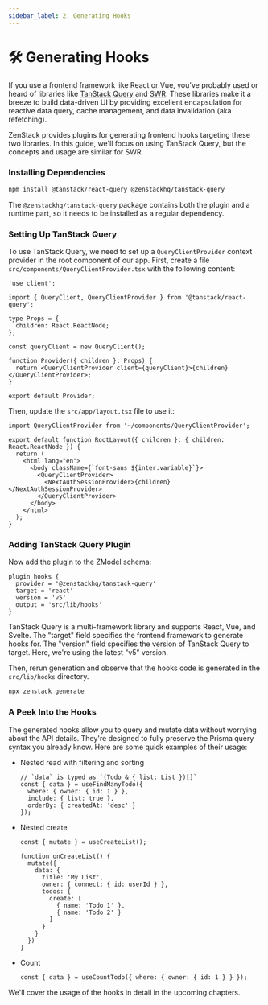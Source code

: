 ```yaml
---
sidebar_label: 2. Generating Hooks
---
```


# 🛠️ Generating Hooks

If you use a frontend framework like React or Vue, you've probably used or heard of libraries like [TanStack Query](https://tanstack.com/query/latest) and [SWR](https://swr.vercel.app/). These libraries make it a breeze to build data-driven UI by providing excellent encapsulation for reactive data query, cache management, and data invalidation (aka refetching).

ZenStack provides plugins for generating frontend hooks targeting these two libraries. In this guide, we'll focus on using TanStack Query, but the concepts and usage are similar for SWR.

### Installing Dependencies

```bash
npm install @tanstack/react-query @zenstackhq/tanstack-query
```

The `@zenstackhq/tanstack-query` package contains both the plugin and a runtime part, so it needs to be installed as a regular dependency.

### Setting Up TanStack Query

To use TanStack Query, we need to set up a `QueryClientProvider` context provider in the root component of our app. First, create a file `src/components/QueryClientProvider.tsx` with the following content:

```tsx title="src/components/QueryClientProvider.tsx"
'use client';

import { QueryClient, QueryClientProvider } from '@tanstack/react-query';

type Props = {
  children: React.ReactNode;
};

const queryClient = new QueryClient();

function Provider({ children }: Props) {
  return <QueryClientProvider client={queryClient}>{children}</QueryClientProvider>;
}

export default Provider;
```

Then, update the `src/app/layout.tsx` file to use it:

```tsx title="src/app/layout.tsx"
import QueryClientProvider from '~/components/QueryClientProvider';

export default function RootLayout({ children }: { children: React.ReactNode }) {
  return (
    <html lang="en">
      <body className={`font-sans ${inter.variable}`}>
        <QueryClientProvider>
          <NextAuthSessionProvider>{children}</NextAuthSessionProvider>
        </QueryClientProvider>
      </body>
    </html>
  );
}
```

### Adding TanStack Query Plugin

Now add the plugin to the ZModel schema:

```zmodel title="schema.zmodel"
plugin hooks {
  provider = '@zenstackhq/tanstack-query'
  target = 'react'
  version = 'v5'
  output = 'src/lib/hooks'
}
```

TanStack Query is a multi-framework library and supports React, Vue, and Svelte. The "target" field specifies the frontend framework to generate hooks for. The "version" field specifies the version of TanStack Query to target. Here, we're using the latest "v5" version.

Then, rerun generation and observe that the hooks code is generated in the `src/lib/hooks` directory.

```bash
npx zenstack generate
```

### A Peek Into the Hooks

The generated hooks allow you to query and mutate data without worrying about the API details. They're designed to fully preserve the Prisma query syntax you already know. Here are some quick examples of their usage:

- Nested read with filtering and sorting

    ```tsx
    // `data` is typed as `(Todo & { list: List })[]`
    const { data } = useFindManyTodo({
      where: { owner: { id: 1 } },
      include: { list: true },
      orderBy: { createdAt: 'desc' }
    });
    ```

- Nested create

    ```tsx
    const { mutate } = useCreateList();

    function onCreateList() {
      mutate({
        data: { 
          title: 'My List',
          owner: { connect: { id: userId } },
          todos: {
            create: [
              { name: 'Todo 1' },
              { name: 'Todo 2' }
            ]
          }
        }
      })
    }
    ```

- Count

    ```tsx
    const { data } = useCountTodo({ where: { owner: { id: 1 } } });
    ```

We'll cover the usage of the hooks in detail in the upcoming chapters.
